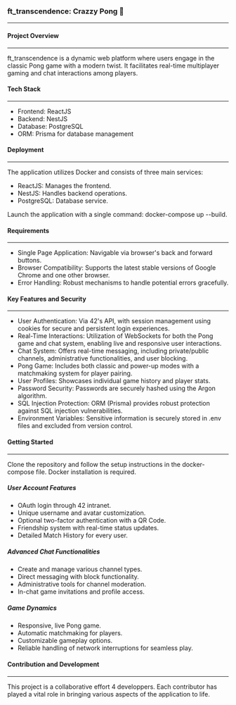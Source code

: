 ### ft_transcendence: Crazzy Pong 🎾
-----

#### Project Overview
---
ft_transcendence is a dynamic web platform where users engage in the classic Pong game with a modern twist. It facilitates real-time multiplayer gaming and chat interactions among players.

#### Tech Stack
---
- Frontend: ReactJS
- Backend: NestJS
- Database: PostgreSQL
- ORM: Prisma for database management

#### Deployment
---
The application utilizes Docker and consists of three main services:

- ReactJS: Manages the frontend.
- NestJS: Handles backend operations.
- PostgreSQL: Database service.
  
Launch the application with a single command: docker-compose up --build.

#### Requirements
---
- Single Page Application: Navigable via browser's back and forward buttons.
- Browser Compatibility: Supports the latest stable versions of Google Chrome and one other browser.
- Error Handling: Robust mechanisms to handle potential errors gracefully.

#### Key Features and Security
---
- User Authentication: Via 42's API, with session management using cookies for secure and persistent login experiences.
- Real-Time Interactions: Utilization of WebSockets for both the Pong game and chat system, enabling live and responsive user interactions.
- Chat System: Offers real-time messaging, including private/public channels, administrative functionalities, and user blocking.
- Pong Game: Includes both classic and power-up modes with a matchmaking system for player pairing.
- User Profiles: Showcases individual game history and player stats.
- Password Security: Passwords are securely hashed using the Argon algorithm.
- SQL Injection Protection: ORM (Prisma) provides robust protection against SQL injection vulnerabilities.
- Environment Variables: Sensitive information is securely stored in .env files and excluded from version control.

#### Getting Started
---
Clone the repository and follow the setup instructions in the docker-compose file. 
Docker installation is required.

##### User Account Features
- OAuth login through 42 intranet.
- Unique username and avatar customization.
- Optional two-factor authentication with a QR Code. 
- Friendship system with real-time status updates.
- Detailed Match History for every user.

##### Advanced Chat Functionalities
- Create and manage various channel types.
- Direct messaging with block functionality.
- Administrative tools for channel moderation.
- In-chat game invitations and profile access.

##### Game Dynamics
- Responsive, live Pong game.
- Automatic matchmaking for players.
- Customizable gameplay options.
- Reliable handling of network interruptions for seamless play.

#### Contribution and Development
---
This project is a collaborative effort 4 developpers. Each contributor has played a vital role in bringing various aspects of the application to life.
